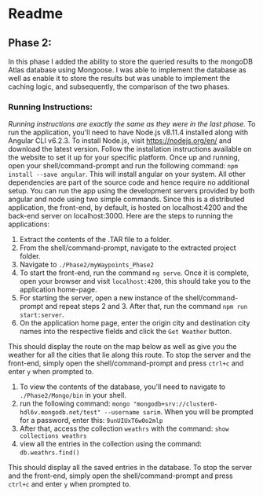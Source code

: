 # Readme
## Phase 2:
In this phase I added the ability to store the queried results to the mongoDB Atlas database using Mongoose. I was able to implement the database as well as enable it to store the results but was unable to implement the caching logic, and subsequently, the comparison of the two phases. 


### Running Instructions:
*Running instructions are exactly the same as they were in the last phase.*
To run the application, you'll need to have Node.js v8.11.4 installed along with Angular CLI v6.2.3. To install Node.js, visit https://nodejs.org/en/ and download the latest version. Follow the installation instructions available on the website to set it up for your specific platform. Once up and running, open your shell/command-prompt and run the following command: `npm install --save angular`. This will install angular on your system. All other dependencies are part of the source code and hence require no additional setup. You can run the app using the development servers provided by both angular and node using two simple commands. Since this is a distributed application, the front-end, by default, is hosted on localhost:4200 and the back-end server on localhost:3000. Here are the steps to running the applications:
1. Extract the contents of the .TAR file to a folder.
2. From the shell/command-prompt, navigate to the extracted project folder.
3. Navigate to `./Phase2/myWaypoints_Phase2`
4. To start the front-end, run the command `ng serve`. Once it is complete, open your browser and visit `localhost:4200`, this should take you to the application home-page.
5. For starting the server, open a new instance of the shell/command-prompt and repeat steps 2 and 3. After that, run the command `npm run start:server`.
6. On the application home page, enter the origin city and destination city names into the respective fields and click the `Get Weather` button. 

This should display the route on the map below as well as give you the weather for all the cities that lie along this route. To stop the server and the front-end, simply open the shell/command-prompt and press `ctrl+c` and enter `y` when prompted to.

1. To view the contents of the database, you'll need to navigate to `./Phase2/Mongo/bin` in your shell.
2. run the following command: `mongo "mongodb+srv://cluster0-hdl6v.mongodb.net/test" --username sarim`. When you will be prompted for a password, enter this: `9unUIUxT6w0o2mlp`
3. After that, access the collection `weathrs` with the command: `show collections weathrs`
4. view all the entries in the collection using the command: `db.weathrs.find()`

This should display all the saved entries in the database.
To stop the server and the front-end, simply open the shell/command-prompt and press `ctrl+c` and enter `y` when prompted to.